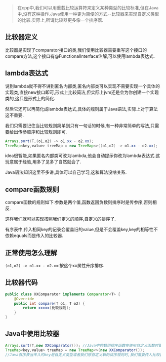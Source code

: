 > 在cpp中,我们可以用重载比较运算符来定义某种类型的比较标准,但在Java中,没有这种操作.Java使用一种更为简便的方式--比较器来实现自定义类型的比较.实际上,所谓比较器更多像一个排序器.

## 比较器定义

比较器是实现了comparator<T>接口的类,我们使用比较器需要重写这个接口的compare方法,这个接口有@FunctionalInterface注解,可以使用lambda表达式.

## lambda表达式

说到lambda就不得不讲到匿名内部类,匿名内部类可以实现不需要实现一个具体的实现类,直接new接口即可,形式上比较简洁,但实际上jvm还是会为你创建一个实现类的,这只是形式上的简化.

然后它还可以再简化成lambda表达式,具体的规则属于Java语法,实际上对于算法这不重要.

我们只需要记住当比较规则简单到只有一句话的时候,有一种非常简单的写法,只需要给出传参顺序和比较规则即可.

```Java
Arrays.sort(T,(o1,o2) -> o1.xx - o2.xx);
TreeMap<key,value> treeMap = new TreeMap<>((o1,o2) -> o1.xx - o2.xx); 
```

idea很智能,如果匿名内部类可改为lambda,他会自动提示你改为lambda表达式.这玩意属于经验,用多了见多了自然就会了.

Java语法知识这里不多讲,具体可以自己学习,这和算法没啥关系.

## compare函数规则

compare函数的规则如下:参数是两个值,函数返回负数则排序时是传参序,否则相反.

这样我们就可以实现按照我们定义的顺序,自定义的排序了.

有序表中,传入相同key的记录会覆盖旧的value,但是不会覆盖key,key的相等性不依赖equals而是传入的比较器.

## 正常使用怎么理解

`(o1,o2) -> o1.xx - o2.xx`:按这个xx属性升序排序.

## 比较器代码

```Java
public class XXComparator implements Comparator<T> {
    @Override
    public int compare(T o1, T o2) {
        return xxxxx(比较规则);
    }
}
```

## Java中使用比较器

```Java
Arrays.sort(T,new XXComparator()); //Java中的数组排序函数在使用自定义函数时要传入比较规则
TreeMap<key,value> treeMap = new TreeMap<>(new XXComparator()); 
//Java有序表当传入的key是自定义类型或者我们想自定义新的排序规则时,我们需要传入比较器
```

